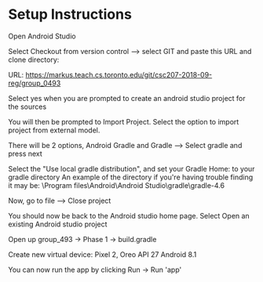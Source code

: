 # Setup Instructions

Open Android Studio

Select Checkout from version control --> select GIT and paste this URL and clone directory:

URL: https://markus.teach.cs.toronto.edu/git/csc207-2018-09-reg/group_0493

Select yes when you are prompted to create an android studio project for the sources

You will then be prompted to Import Project. Select the option to import project from
external model.

There will be 2 options, Android Gradle and Gradle --> Select gradle and press next

Select the "Use local gradle distribution", and set your Gradle Home: to your gradle directory
An example of the directory if you're having trouble finding it may be:
 \Program files\Android\Android Studio\gradle\gradle-4.6

Now, go to file --> Close project

You should now be back to the Android studio home page. Select Open an existing Android studio
project

Open up group_493 -> Phase 1 -> build.gradle

Create new virtual device: Pixel 2, Oreo API 27 Android 8.1

You can now run the app by clicking Run -> Run 'app'